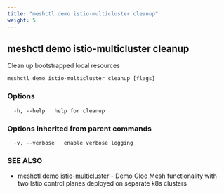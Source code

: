 ```yaml
---
title: "meshctl demo istio-multicluster cleanup"
weight: 5
---
```

## meshctl demo istio-multicluster cleanup

Clean up bootstrapped local resources

```
meshctl demo istio-multicluster cleanup [flags]
```

### Options

```
  -h, --help   help for cleanup
```

### Options inherited from parent commands

```
  -v, --verbose   enable verbose logging
```

### SEE ALSO

* [meshctl demo istio-multicluster](../meshctl_demo_istio-multicluster)	 - Demo Gloo Mesh functionality with two Istio control planes deployed on separate k8s clusters

